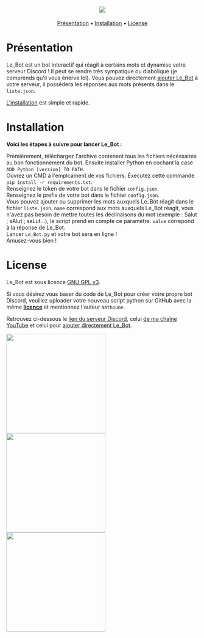 <h1 align="center">
  <a href="https://github.com/Nathoune-YT/le_bot"><img src="https://i.imgur.com/qj7s2CG.jpeg"></a>
</h1>

<p align="center">
  <a href="#présentation">Présentation</a>
  •
  <a href="#installation">Installation</a>
  •
  <a href="#license">License</a>
</p>

# Présentation

Le_Bot est un bot interactif qui réagit à certains mots et dynamise votre serveur Discord ! Il peut se rendre très sympatique ou diabolique (je comprends qu'il vous énerve lol). Vous pouvez directement [ajouter Le_Bot](https://discord.com/oauth2/authorize?client_id=881098458482753586&permissions=2048&scope=bot) à votre serveur, il possédera les réponses aux mots présents dans le `liste.json`.  

[L'installation](#installation) est simple et rapide.

# Installation

**Voici les étapes à suivre pour lancer Le_Bot :** 

Premièrement, téléchargez l'archive contenant tous les fichiers nécéssaires au bon fonctionnement du bot. Ensuite installer Python en cochant la case `ADD Python [version] TO PATH`.  
Ouvrez un CMD à l'emplcament de vos fichiers. Éxecutez cette commande `pip install -r requirements.txt`.  
Renseignez le token de votre bot dans le fichier `config.json`.  
Renseignez le prefix de votre bot dans le fichier `config.json`.  
Vous pouvez ajouter ou supprimer les mots auxquels Le_Bot réagit dans le fichier `liste.json`. `name` correspond aux mots auxquels Le_Bot réagit, vous n'avez pas besoin de mettre toutes les déclinaisons du mot (exemple : Salut ; sAlut ; saLut...), le script prend en compte ce paramètre. `value` correpond à la réponse de Le_Bot.  
Lancer `Le_Bot.py` et votre bot sera en ligne !  
Amusez-vous bien !

# License

Le_Bot est sous licence [GNU GPL v3](https://www.gnu.org/licenses/gpl-3.0.en.html).  

Si vous désirez vous baser du code de Le_Bot pour créer votre propre bot Discord, veuillez uploader votre nouveau script python sur GitHub avec la même [**licence**](https://raw.githubusercontent.com/Nathoune-YT/le_bot/main/LICENSE) et mentionnez l'auteur `Nathoune`.

Retrouvez ci-dessous le [lien du serveur Discord](https://discord.gg/b6jjy5yKXV), celui [de ma chaîne YouTube](https://www.youtube.com/c/Nathoune) et celui pour [ajouter directement Le_Bot](https://discord.com/oauth2/authorize?client_id=881098458482753586&permissions=2048&scope=bot).  

<table align="center">
  <tr>
    <a href="https://discord.gg/b6jjy5yKXV"><img src="https://i.imgur.com/Iifi5e1.png" width="260"></a>
    <a href="https://www.youtube.com/c/Nathoune"><img src="https://i.imgur.com/8ouURXj.png" width="260"></a>
    <a href="https://discord.com/oauth2/authorize?client_id=881098458482753586&permissions=2048&scope=bot"><img src="https://i.imgur.com/eixR2E8.png" width="260"></a>
  </tr>
</table>
